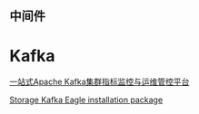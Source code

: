 ## 中间件

# Kafka

[一站式Apache Kafka集群指标监控与运维管控平台](https://gitee.com/yeluowutong/Logi-KafkaManager)

[Storage Kafka Eagle installation package](https://github.com/smartloli/kafka-eagle-bin/releases)
